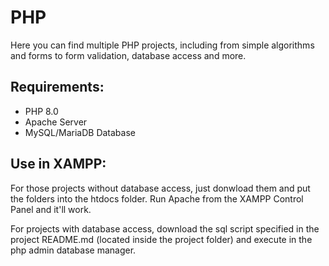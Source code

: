 # PHP

Here you can find multiple PHP projects, including from simple algorithms and forms to form validation, database access and more. 

## Requirements:

- PHP 8.0
- Apache Server
- MySQL/MariaDB Database

## Use in XAMPP:

For those projects without database access, just donwload them and put the folders into the htdocs folder. Run Apache from the XAMPP Control Panel and it'll work.

For projects with database access, download the sql script specified in the project README.md (located inside the project folder) and execute in the php admin database manager.

